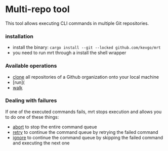 # Multi-repo tool

This tool allows executing CLI commands in multiple Git repositories.

### installation

- install the binary: `cargo install --git --locked github.com/kevgo/mrt`
- you need to run mrt through a install the shell wrapper

### Available operations

- [clone](documentation/clone.md) all repositories of a Github organization onto
  your local machine
- [run](
- [walk](documentation/walk.md)

### Dealing with failures

If one of the executed commands fails, mrt stops execution and allows you to do
one of these things:

- [abort](documentation/abort.md) to stop the entire command queue
- [retry](documentation/retry.md) to continue the command queue by retrying the
  failed command
- [ignore](documentation/ignore.md) to continue the command queue by skipping
  the failed command and executing the next one
